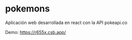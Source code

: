 # pokemons
Aplicación web desarrollada en react con la API pokeapi.co

 Demo: https://r655x.csb.app/
